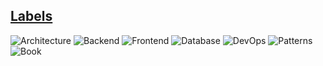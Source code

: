 
## [Labels](https://github.com/murka/learning/labels)

![Architecture](https://img.shields.io/badge/Architecture-FEFEE3.svg?style=for-the-badge&link=https://github.com/murka/learning/labels/Architecture) ![Backend](https://img.shields.io/badge/Backend-4C956C.svg?style=for-the-badge&link=https://github.com/murka/learning/labels/Backend) ![Frontend](https://img.shields.io/badge/Frontend-2C6E49.svg?style=for-the-badge&link=https://github.com/murka/learning/labels/Frontend) ![Database](https://img.shields.io/badge/Database-3EB3D3.svg?style=for-the-badge&link=https://github.com/murka/learning/labels/Database) ![DevOps](https://img.shields.io/badge/DevOps-1D76DB.svg?style=for-the-badge&link=https://github.com/murka/learning/labels/DevOps) ![Patterns](https://img.shields.io/badge/Patterns-D68C45.svg?style=for-the-badge&link=https://github.com/murka/learning/labels/Patterns) ![Book](https://img.shields.io/badge/Book-1D76DB.svg?style=for-the-badge&link=https://github.com/murka/learning/labels/Book)
